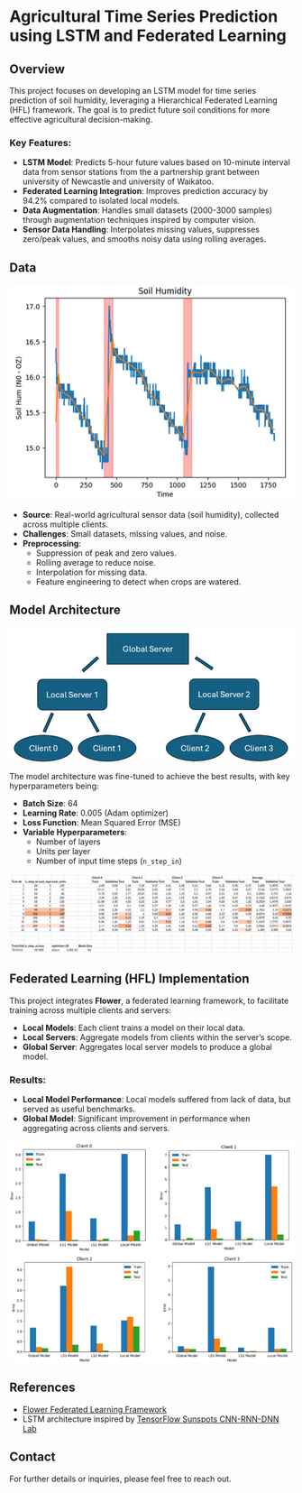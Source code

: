 # Agricultural Time Series Prediction using LSTM and Federated Learning

## Overview

This project focuses on developing an LSTM model for time series prediction of soil humidity, leveraging a Hierarchical Federated Learning (HFL) framework. The goal is to predict future soil conditions for more effective agricultural decision-making.

### Key Features:
- **LSTM Model**: Predicts 5-hour future values based on 10-minute interval data from sensor stations from the a partnership grant between university of Newcastle  and university  of Waikatoo.
- **Federated Learning Integration**: Improves prediction accuracy by 94.2% compared to isolated local models.
- **Data Augmentation**: Handles small datasets (2000-3000 samples) through augmentation techniques inspired by computer vision.
- **Sensor Data Handling**: Interpolates missing values, suppresses zero/peak values, and smooths noisy data using rolling averages.

## Data

![data](./images/data.png)

- **Source**: Real-world agricultural sensor data (soil humidity), collected across multiple clients.
- **Challenges**: Small datasets, missing values, and noise.
- **Preprocessing**: 
  - Suppression of peak and zero values.
  - Rolling average to reduce noise.
  - Interpolation for missing data.
  - Feature engineering to detect when crops are watered.

## Model Architecture

![structure](./images/structure.png)

The model architecture was fine-tuned to achieve the best results, with key hyperparameters being:

- **Batch Size**: 64
- **Learning Rate**: 0.005 (Adam optimizer)
- **Loss Function**: Mean Squared Error (MSE)
- **Variable Hyperparameters**: 
  - Number of layers
  - Units per layer
  - Number of input time steps (`n_step_in`)
 
![fine-tuning](./images/fine-tuning.png)

## Federated Learning (HFL) Implementation

This project integrates **Flower**, a federated learning framework, to facilitate training across multiple clients and servers:

- **Local Models**: Each client trains a model on their local data.
- **Local Servers**: Aggregate models from clients within the server’s scope.
- **Global Server**: Aggregates local server models to produce a global model.

### Results:

- **Local Model Performance**: Local models suffered from lack of data, but served as useful benchmarks.
- **Global Model**: Significant improvement in performance when aggregating across clients and servers.

![results](./images/results.png)

## References

- [Flower Federated Learning Framework](https://flower.dev/)
- LSTM architecture inspired by [TensorFlow Sunspots CNN-RNN-DNN Lab](https://github.com/https-deeplearning-ai/tensorflow-1-public/blob/main/C4/W4/ungraded_labs/C4_W4_Lab_3_Sunspots_CNN_RNN_DNN.ipynb)

## Contact

For further details or inquiries, please feel free to reach out.
